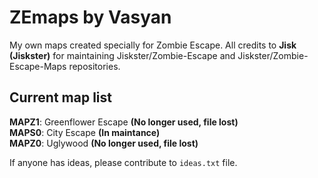 # ZEmaps by Vasyan
My own maps created specially for Zombie Escape.
All credits to **Jisk (Jiskster)** for maintaining
Jiskster/Zombie-Escape and Jiskster/Zombie-Escape-Maps repositories.
## Current map list
  **MAPZ1**: Greenflower Escape **(No longer used, file lost)**\
  **MAPS0**: City Escape **(In maintance)**\
  **MAPZ0**: Uglywood **(No longer used, file lost)**

If anyone has ideas, please contribute to ```ideas.txt``` file.

